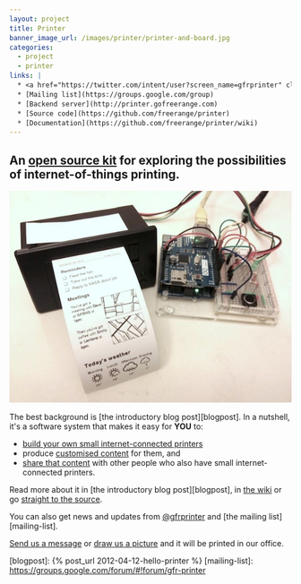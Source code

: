 ```yaml
---
layout: project
title: Printer
banner_image_url: /images/printer/printer-and-board.jpg
categories:
  - project
  - printer
links: |
  * <a href="https://twitter.com/intent/user?screen_name=gfrprinter" class="twitter"><span>@gfrprinter</span></a>
  * [Mailing list](https://groups.google.com/group)
  * [Backend server](http://printer.gofreerange.com)
  * [Source code](https://github.com/freerange/printer)
  * [Documentation](https://github.com/freerange/printer/wiki)
---
```


## An [open source kit][printer-github] for exploring the possibilities of internet-of-things printing.

![](/images/printer/printer.jpg)

The best background is [the introductory blog post][blogpost]. In a nutshell, it's a software system that makes it easy for __YOU__ to:

* [build your own small internet-connected printers](https://github.com/freerange/printer/wiki/Making-your-own-printer)
* produce [customised content](https://github.com/freerange/printer/wiki/Building-content-services) for them, and
* [share that content](https://github.com/freerange/printer/wiki/Architecture) with other people who also have small internet-connected printers.

Read more about it in [the introductory blog post][blogpost], in [the wiki](github-wiki) or go [straight to the source][printer-github].

You can also get news and updates from [@gfrprinter][twitter] and [the mailing list][mailing-list].

[Send us a message](http://printer-mail.herokuapp.com/send/freerange) or [draw us a picture](http://printer-paint.herokuapp.com/send/freerange) and it will be printed in our office.


[printer-github]: https://github.com/exciting-io/printer
[twitter]: http://twitter.com/gfrprinter
[blogpost]: {% post_url 2012-04-12-hello-printer %}
[mailing-list]: https://groups.google.com/forum/#!forum/gfr-printer
